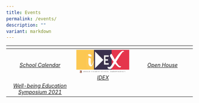 ```yaml
---
title: Events
permalink: /events/
description: ""
variant: markdown
---
```

<table>
<thead>
  <tr>
    <th style="width:273px"></th>
    <th style="width:273px"></th>
    <th style="width:273px"></th>
  </tr>
</thead>
<tbody>
  <tr>
    <td style="text-align:center"><a href="/events/calendar/"> <i>School Calendar</i></a></td>
    <td style="text-align:center"><a href="http://idex.acsindep.edu.sg/"> <img src="/images/iDex_Logo-e1526888657714.png" style="width:273px"> <i>IDEX</i></a></td>
    <td style="text-align:center"><a href="/events/openhouse/">  <i>Open House</i></a></td>
  </tr>
  <tr>
    <td style="text-align:center"><a href="/events/well-being-education-symposium-2021/"> <i>Well-being Education Symposium 2021</i></a></td>
    <td style="text-align:center"></td>
    <td style="text-align:center"></td>
  </tr>
</tbody>
</table>